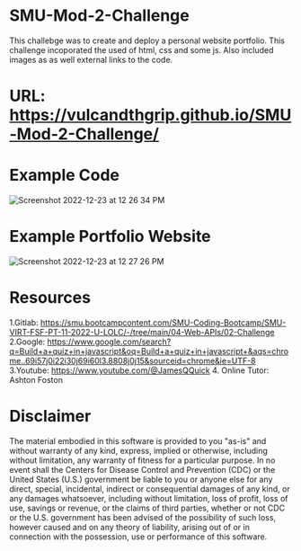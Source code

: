 # SMU-Mod-2-Challenge
This challebge was to create and deploy a personal website portfolio. This challenge incoporated the used of html, css and some js. Also included images as as well external links to the code.

# URL: https://vulcandthgrip.github.io/SMU-Mod-2-Challenge/

# Example Code

![Screenshot 2022-12-23 at 12 26 34 PM](https://user-images.githubusercontent.com/112414393/209391637-cba2efb9-0a0b-41b9-a0be-c9acd32eec68.png)

# Example Portfolio Website 

![Screenshot 2022-12-23 at 12 27 26 PM](https://user-images.githubusercontent.com/112414393/209391732-1c8966e6-0bcb-4124-ad3c-f9fedd2155f6.png)

# Resources

1.Gitlab: https://smu.bootcampcontent.com/SMU-Coding-Bootcamp/SMU-VIRT-FSF-PT-11-2022-U-LOLC/-/tree/main/04-Web-APIs/02-Challenge 2.Google: https://www.google.com/search?q=Build+a+quiz+in+javascript&oq=Build+a+quiz+in+javascript+&aqs=chrome..69i57j0i22i30j69i60l3.8808j0j15&sourceid=chrome&ie=UTF-8 3.Youtube: https://www.youtube.com/@JamesQQuick 4. Online Tutor: Ashton Foston

# Disclaimer
The material embodied in this software is provided to you "as-is" and without warranty of any kind, express, implied or otherwise, including without limitation, any warranty of fitness for a particular purpose. In no event shall the Centers for Disease Control and Prevention (CDC) or the United States (U.S.) government be liable to you or anyone else for any direct, special, incidental, indirect or consequential damages of any kind, or any damages whatsoever, including without limitation, loss of profit, loss of use, savings or revenue, or the claims of third parties, whether or not CDC or the U.S. government has been advised of the possibility of such loss, however caused and on any theory of liability, arising out of or in connection with the possession, use or performance of this software.
